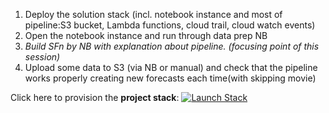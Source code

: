 1. Deploy the solution stack (incl. notebook instance and most of pipeline:S3 bucket, Lambda functions, cloud trail, cloud watch events)
2. Open the notebook instance and run through data prep NB
3. *Build SFn by NB with explanation about pipeline. (focusing point of this session)*
4. Upload some data to S3 (via NB or manual) and check that the pipeline works properly creating new forecasts each time(with skipping movie)


Click here to provision the **project stack**: [![Launch Stack](https://s3.amazonaws.com/cloudformation-examples/cloudformation-launch-stack.png)](https://us-east-1.console.aws.amazon.com/cloudformation/home#/stacks/new?stackName=timeseriesblog3&templateURL=https://time-series-blog.s3.amazonaws.com/template.yaml)
